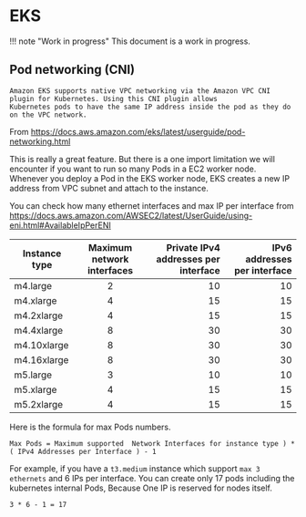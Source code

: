 # EKS

!!! note "Work in progress"
    This document is a work in progress.

## Pod networking (CNI)
```
Amazon EKS supports native VPC networking via the Amazon VPC CNI plugin for Kubernetes. Using this CNI plugin allows
Kubernetes pods to have the same IP address inside the pod as they do on the VPC network.
```
From https://docs.aws.amazon.com/eks/latest/userguide/pod-networking.html

This is really a great feature. But there is a one import limitation we will encounter if you want to run so many Pods in a EC2 worker node.
Whenever you deploy a Pod in the EKS worker node, EKS creates a new IP address from VPC subnet and attach to the instance.

You can check how many ethernet interfaces and max IP per interface from https://docs.aws.amazon.com/AWSEC2/latest/UserGuide/using-eni.html#AvailableIpPerENI


| Instance type   |      Maximum network interfaces      |  Private IPv4 addresses per interface |  IPv6 addresses per interface |
|-----------------|:------------------------------------:|--------------------------------------:|------------------------------:|
| m4.large	      |     2	                             |       10                              |	    10 |
| m4.xlarge	      |     4	|       15	   |       15   |
| m4.2xlarge      |	    4	|       15	   |       15   |
| m4.4xlarge      |  	8	|       30	   |       30   |
| m4.10xlarge     |  	8	|       30	   |       30   |
| m4.16xlarge     |  	8	|       30	   |       30   |
| m5.large        |	    3	|       10	   |       10   |
| m5.xlarge       |	    4	|       15	   |       15   |
| m5.2xlarge      |	    4	|       15	   |       15   |



Here is the formula for max Pods numbers.
```
Max Pods = Maximum supported  Network Interfaces for instance type ) * ( IPv4 Addresses per Interface ) - 1
```
For example, if you have a `t3.medium` instance which support `max 3 ethernets` and 6 IPs per interface. You can create only 17 pods including the kubernetes internal Pods, Because One IP is reserved for nodes itself.
```
3 * 6 - 1 = 17
```








